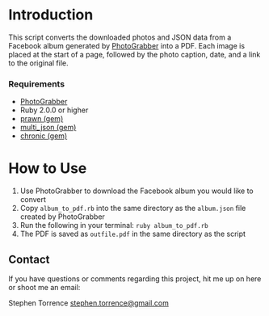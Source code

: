 # Introduction

This script converts the downloaded photos and JSON data from a Facebook album generated by [PhotoGrabber](https://github.com/tam7t/photograbber) into a PDF. Each image is placed at the start of a page, followed by the photo caption, date, and a link to the original file.

### Requirements

* [PhotoGrabber](https://github.com/tam7t/photograbber)
* Ruby 2.0.0 or higher
* [prawn (gem)](http://prawn.majesticseacreature.com/)
* [multi_json (gem)](http://rubygems.org/gems/multi_json)
* [chronic (gem)](https://github.com/mojombo/chronic)

# How to Use

1. Use PhotoGrabber to download the Facebook album you would like to convert
2. Copy ``album_to_pdf.rb`` into the same directory as the ``album.json`` file created by PhotoGrabber
3. Run the following in your terminal: ``ruby album_to_pdf.rb``
4. The PDF is saved as ``outfile.pdf`` in the same directory as the script

## Contact

If you have questions or comments regarding this project, hit me up on here or shoot me an email:

Stephen Torrence
stephen.torrence@gmail.com